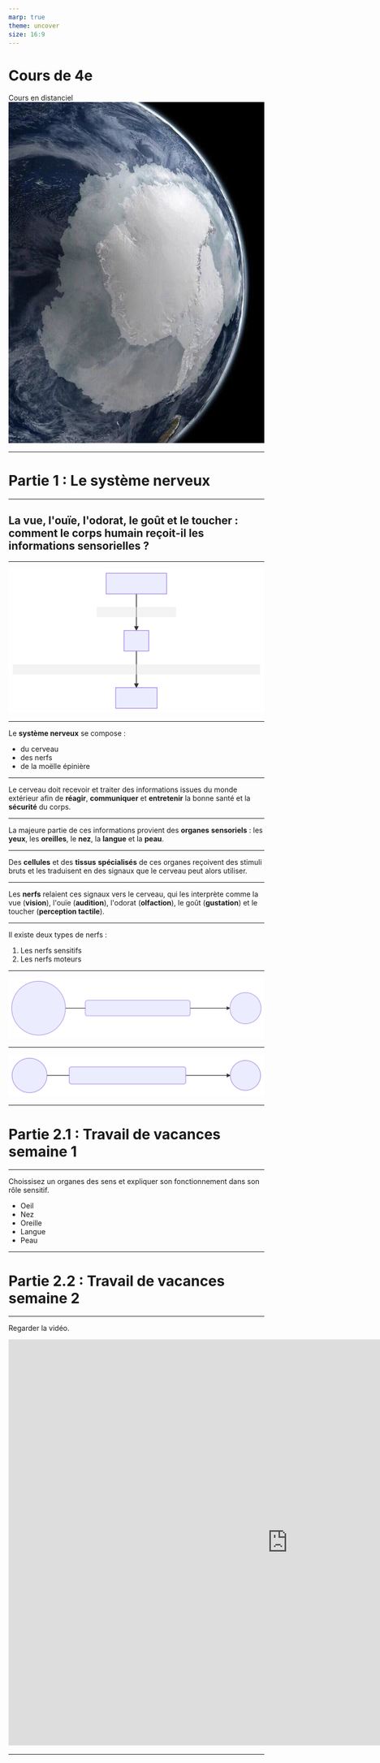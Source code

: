 ```yaml
---
marp: true
theme: uncover
size: 16:9
---
```

<!-- paginate: true -->
# Cours de 4e

Cours en distanciel
![bg opacity](Ressources/Photos/You-dont-typically-see-this-part-of-earth.jpg)

---

# Partie 1 : Le système nerveux

--- 

## La vue, l'ouïe, l'odorat, le goût et le toucher : comment le corps humain reçoit-il les informations sensorielles ?

---

![bg](./Ressources/Mermaid/organesdessens.svg)

--- 

Le **système nerveux** se compose : 

- du cerveau
- des nerfs
- de la moëlle épinière


---

Le cerveau doit recevoir et traiter des informations issues du monde extérieur afin de **réagir**, **communiquer** et **entretenir** la bonne santé et la **sécurité** du corps. 

---

La majeure partie de ces informations provient des **organes** **sensoriels** : les **yeux**, les **oreilles**, le **nez**, la **langue** et la **peau**. 

---

Des **cellules** et des **tissus** **spécialisés** de ces organes reçoivent des stimuli bruts et les traduisent en des signaux que le cerveau peut alors utiliser. 

---

Les **nerfs** relaient ces signaux vers le cerveau, qui les interprète comme la vue (**vision**), l'ouïe (**audition**), l'odorat (**olfaction**), le goût (**gustation**) et le toucher (**perception tactile**).

---

Il existe deux types de nerfs : 

1. Les nerfs sensitifs
2. Les nerfs moteurs

--- 


![bg fit](./Ressources/Mermaid/nerfsensitif.svg)


---


![bg fit](./Ressources/Mermaid/nerfmoteur.svg)

---

# Partie 2.1 : Travail de vacances semaine 1

--- 

Choissisez un organes des sens et expliquer son fonctionnement dans son rôle sensitif. 

* Oeil
* Nez
* Oreille
* Langue
* Peau

---

# Partie 2.2 : Travail de vacances semaine 2

---
Regarder la vidéo. 
<iframe width="1100" height="800" src="https://www.youtube.com/embed/iNSG9O_Iw2w" title="YouTube video player" frameborder="0" allow="accelerometer; autoplay; clipboard-write; encrypted-media; gyroscope; picture-in-picture" allowfullscreen></iframe>

--- 

